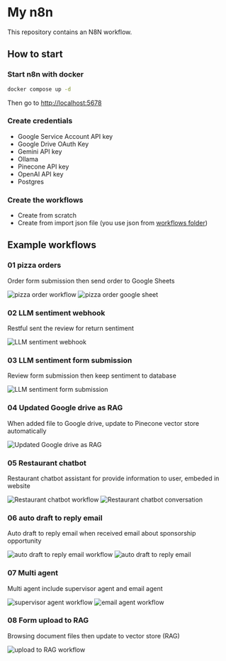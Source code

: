 # My n8n

This repository contains an N8N workflow.

## How to start

### Start n8n with docker

```bash
docker compose up -d
```

Then go to <http://localhost:5678>

### Create credentials

- Google Service Account API key
- Google Drive OAuth Key
- Gemini API key
- Ollama
- Pinecone API key
- OpenAI API key
- Postgres

### Create the workflows

- Create from scratch
- Create from import json file (you use json from [workflows folder](./workflows))

## Example workflows

### 01 pizza orders

Order form submission then send order to Google Sheets

![pizza order workflow](./images/01_pizza_order_workflow/workflow.png)
![pizza order google sheet](./images/01_pizza_order_workflow/google_sheet.png)

### 02 LLM sentiment webhook

Restful sent the review for return sentiment

![LLM sentiment webhook](./images/02_LLM_sentiment_webhook/workflow.png)

### 03 LLM sentiment form submission

Review form submission then keep sentiment to database

![LLM sentiment form submission](./images/03_LLM_sentiment_form_submission/workflow.png)

### 04 Updated Google drive as RAG

When added file to Google drive, update to Pinecone vector store automatically

![Updated Google drive as RAG](./images/04_updated_drive_to_RAG/workflow.png)

### 05 Restaurant chatbot

Restaurant chatbot assistant for provide information to user, embeded in website

![Restaurant chatbot workflow](./images/05_restaurant_chatbot/workflow.png)
![Restaurant chatbot conversation](./images/05_restaurant_chatbot/chat.png)

### 06 auto draft to reply email

Auto draft to reply email when received email about sponsorship opportunity

![auto draft to reply email workflow](./images/06_auto_draft_reply_email/workflow.png)
![auto draft to reply email](./images/06_auto_draft_reply_email/draft_email.png)

### 07 Multi agent

Multi agent include supervisor agent and email agent

![supervisor agent workflow](./images/07_multi_agent/supervisor_agent_workflow.png)
![email agent workflow](./images/07_multi_agent/email_agent_worklow.png)

### 08 Form upload to RAG

Browsing document files then update to vector store (RAG)

![upload to RAG workflow](./images/08_form_upload_to_RAG/workflow.png)
